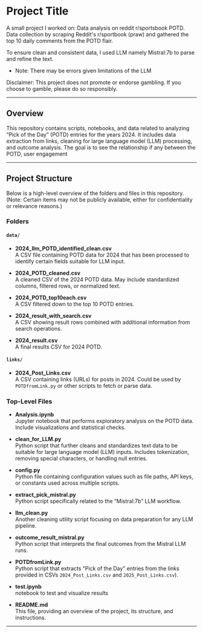 # Project Title

A small project I worked on: Data analysis on reddit r/sportsbook POTD. Data collection by scraping Reddit's r/sportbook (praw) and gathered the top 10 daily comments from the POTD flair.

To ensure clean and consistent data, I used LLM namely Mistral:7b to parse and refine the text.
- Note: There may be errors given limitations of the LLM

Disclaimer: This project does not promote or endorse gambling. If you choose to gamble, please do so responsibly.

---

## Overview

This repository contains scripts, notebooks, and data related to analyzing “Pick of the Day” (POTD) entries for the years 2024. It includes data extraction from links, cleaning for large language model (LLM) processing, and outcome analysis. The goal is to see the relationship if any between the POTD, user engagement 

---

## Project Structure

Below is a high-level overview of the folders and files in this repository.
(Note: Certain items may not be publicly available, either for confidentiality or relevance reasons.)

### Folders

#### `data/`
- **2024_llm_POTD_identified_clean.csv**  
  A CSV file containing POTD data for 2024 that has been processed to identify certain fields suitable for LLM input.

- **2024_POTD_cleaned.csv**  
  A cleaned CSV of the 2024 POTD data. May include standardized columns, filtered rows, or normalized text.

- **2024_POTD_top10each.csv**  
  A CSV filtered down to the top 10 POTD entries.

- **2024_result_with_search.csv**  
  A CSV showing result rows combined with additional information from search operations.

- **2024_result.csv**  
  A final results CSV for 2024 POTD.

#### `links/`
- **2024_Post_Links.csv**  
  A CSV containing links (URLs) for posts in 2024. Could be used by `POTDfromLink.py` or other scripts to fetch or parse data.


### Top-Level Files

- **Analysis.ipynb**  
  Jupyter notebook that performs exploratory analysis on the POTD data. Include visualizations and statistical checks.

- **clean_for_LLM.py**  
  Python script that further cleans and standardizes text data to be suitable for large language model (LLM) inputs. Includes tokenization, removing special characters, or handling null entries.

- **config.py**  
  Python file containing configuration values such as file paths, API keys, or constants used across multiple scripts.

- **extract_pick_mistral.py**  
  Python script specifically related to the “Mistral:7b” LLM workflow.

- **llm_clean.py**  
  Another cleaning utility script focusing on data preparation for any LLM pipeline.

- **outcome_result_mistral.py**  
  Python script that interprets the final outcomes from the Mistral LLM runs.

- **POTDfromLink.py**  
  Python script that extracts "Pick of the Day” entries from the links provided in CSVs `2024_Post_Links.csv` and `2025_Post_Links.csv`). 

- **test.ipynb**  
  notebook to test and visualize results

- **README.md**  
  This file, providing an overview of the project, its structure, and instructions.

---
